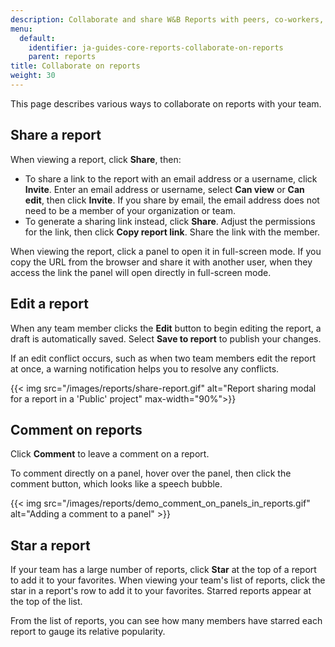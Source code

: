 ```yaml
---
description: Collaborate and share W&B Reports with peers, co-workers, and your team.
menu:
  default:
    identifier: ja-guides-core-reports-collaborate-on-reports
    parent: reports
title: Collaborate on reports
weight: 30
---
```


This page describes various ways to collaborate on reports with your team.

## Share a report
When viewing a report, click **Share**, then:
- To share a link to the report with an email address or a username, click **Invite**. Enter an email address or username, select **Can view** or **Can edit**, then click **Invite**. If you share by email, the email address does not need to be a member of your organization or team.
- To generate a sharing link instead, click **Share**. Adjust the permissions for the link, then click **Copy report link**. Share the link with the member.

When viewing the report, click a panel to open it in full-screen mode. If you copy the URL from the browser and share it with another user, when they access the link the panel will open directly in full-screen mode.

## Edit a report
When any team member clicks the **Edit** button to begin editing the report, a draft is automatically saved. Select **Save to report** to publish your changes.

If an edit conflict occurs, such as when two team members edit the report at once, a warning notification helps you to resolve any conflicts.

{{< img src="/images/reports/share-report.gif" alt="Report sharing modal for a report in a 'Public' project" max-width="90%">}}

## Comment on reports
Click **Comment** to leave a comment on a report.

To comment directly on a panel, hover over the panel, then click the comment button, which looks like a speech bubble.

{{< img src="/images/reports/demo_comment_on_panels_in_reports.gif" alt="Adding a comment to a panel" >}}

## Star a report
If your team has a large number of reports, click **Star** at the top of a report to add it to your favorites. When viewing your team's list of reports, click the star in a report's row to add it to your favorites. Starred reports appear at the top of the list.

From the list of reports, you can see how many members have starred each report to gauge its relative popularity.